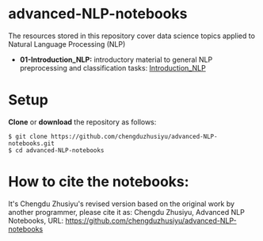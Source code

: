 # advanced-NLP-notebooks
The resources stored in this repository cover data science topics applied to Natural Language Processing (NLP)

- **01-Introduction_NLP:** introductory material to general NLP preprocessing and classification tasks: [Introduction_NLP](https://www.youtube.com/watch?v=o1Bb7G4szQQ&t=2568s)

# Setup
**Clone** or **download** the repository as follows:
```
$ git clone https://github.com/chengduzhusiyu/advanced-NLP-notebooks.git
$ cd advanced-NLP-notebooks
```

# How to cite the notebooks:
It's Chengdu Zhusiyu's revised version based on the original work by another programmer, please cite it as: Chengdu Zhusiyu, Advanced NLP Notebooks, URL: https://github.com/chengduzhusiyu/advanced-NLP-notebooks
